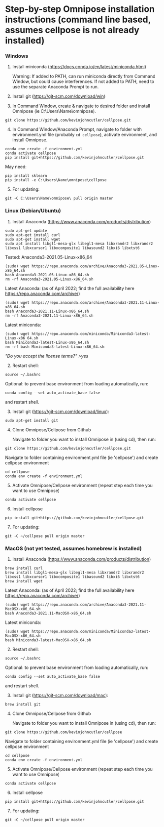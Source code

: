 # Step-by-step Omnipose installation instructions (command line based, assumes cellpose is not already installed)

### Windows

1. Install miniconda (https://docs.conda.io/en/latest/miniconda.html)

   Warning: If added to PATH, can run miniconda directly from Command Window, but could cause interferences. If not added to PATH, need to use the separate Anaconda Prompt to run.

2. Install git (https://git-scm.com/download/win)

3. In Command Window, create & navigate to desired folder and install Omnipose (ie C:\Users\Name\omnipose\).
```
git clone https://github.com/kevinjohncutler/cellpose.git
```

4. In Command Window/Anaconda Prompt, navigate to folder with environment.yml file (probably `cd cellpose`), activate environment, and install Omnipose.
```
conda env create -f environment.yml
conda activate cellpose
pip install git+https://github.com/kevinjohncutler/cellpose.git
```

   May need: 
```
pip install sklearn
pip install -e C:\Users\Name\omnipose\cellpose
```

5. For updating:
```
git -C C:\Users\Name\omnipose\ pull origin master
```

### Linux (Debian/Ubuntu)

1. Install Anaconda (https://www.anaconda.com/products/distribution)
```
sudo apt-get update
sudo apt-get install curl
sudo apt-get install wget
sudo apt install libgl1-mesa-glx libegl1-mesa libxrandr2 libxrandr2 libxss1 libxcursor1 libxcomposite1 libasound2 libxi6 libxtst6
```

   Tested: Anaconda3-2021.05-Linux-x86_64
```
(sudo) wget https://repo.anaconda.com/archive/Anaconda3-2021.05-Linux-x86_64.sh 
bash Anaconda3-2021.05-Linux-x86_64.sh 
rm -rf Anaconda3-2021.05-Linux-x86_64.sh 
```

   Latest Anaconda: (as of April 2022; find the full availability here https://repo.anaconda.com/archive/)
```
(sudo) wget https://repo.anaconda.com/archive/Anaconda3-2021.11-Linux-x86_64.sh
bash Anaconda3-2021.11-Linux-x86_64.sh 
rm -rf Anaconda3-2021.11-Linux-x86_64.sh 
```

   Latest miniconda:
```
(sudo) wget https://repo.anaconda.com/miniconda/Miniconda3-latest-Linux-x86_64.sh
bash Miniconda3-latest-Linux-x86_64.sh
rm -rf bash Miniconda3-latest-Linux-x86_64.sh
```

_"Do you accept the license terms?" >yes_

2. Restart shell:
```
source ~/.bashrc
```

   Optional: to prevent base environment from loading automatically, run:
```
conda config --set auto_activate_base false
```
   and restart shell.

3.  Install git (https://git-scm.com/download/linux): 
```
sudo apt-get install git
```

4. Clone Omnipose/Cellpose from Github

   Navigate to folder you want to install Omnipose in (using cd), then run:
```
git clone https://github.com/kevinjohncutler/cellpose.git
```

   Navigate to folder containing environment.yml file (ie 'cellpose') and create cellpose environment
```
cd cellpose
conda env create -f environment.yml
```

5. Activate Omnipose/Cellpose environment (repeat step each time you want to use Omnipose)
```
conda activate cellpose
```

6. Install cellpose 
```
pip install git+https://github.com/kevinjohncutler/cellpose.git
```

7. For updating: 
```
git -C ~/cellpose pull origin master
```




### MacOS (not yet tested, assumes homebrew is installed)

1. Install Anaconda (https://www.anaconda.com/products/distribution)
```
brew install curl
brew install libgl1-mesa-glx libegl1-mesa libxrandr2 libxrandr2 libxss1 libxcursor1 libxcomposite1 libasound2 libxi6 libxtst6
brew install wget
```

   Latest Anaconda: (as of April 2022; find the full availability here https://repo.anaconda.com/archive/)
```
(sudo) wget https://repo.anaconda.com/archive/Anaconda3-2021.11-MacOSX-x86_64.sh
bash Anaconda3-2021.11-MacOSX-x86_64.sh
```

   Latest miniconda:
```
(sudo) wget https://repo.anaconda.com/miniconda/Miniconda3-latest-MacOSX-x86_64.sh
bash Miniconda3-latest-MacOSX-x86_64.sh
```

2. Restart shell:
```
source ~/.bashrc
```

   Optional: to prevent base environment from loading automatically, run:
```
conda config --set auto_activate_base false
```
   and restart shell.

3.  Install git (https://git-scm.com/download/mac): 
```
brew install git
```

4. Clone Omnipose/Cellpose from Github

   Navigate to folder you want to install Omnipose in (using cd), then run:
```
git clone https://github.com/kevinjohncutler/cellpose
```

   Navigate to folder containing environment.yml file (ie 'cellpose') and create cellpose environment
```
cd cellpose
conda env create -f environment.yml
```

5. Activate Omnipose/Cellpose environment (repeat step each time you want to use Omnipose)
```
conda activate cellpose
```

6. Install cellpose 
```
pip install git+https://github.com/kevinjohncutler/cellpose.git
```

7. For updating: 
```
git -C ~/cellpose pull origin master
```












